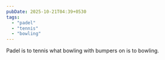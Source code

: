 ```yaml
---
pubDate: 2025-10-21T04:39+0530
tags:
  - "padel"
  - "tennis"
  - "bowling"
---
```


Padel is to tennis what bowling with bumpers on is to bowling.
